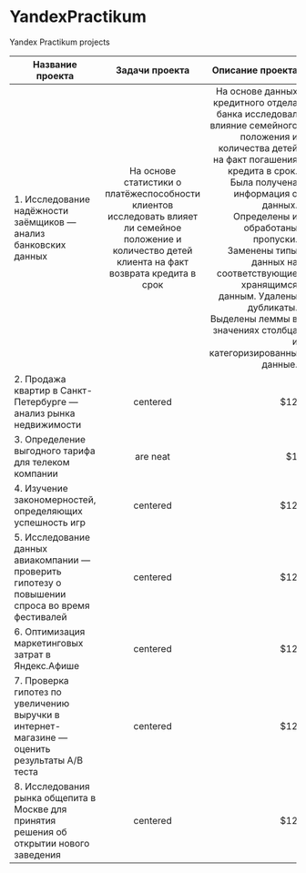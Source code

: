 # YandexPractikum
Yandex Practikum projects

| Название проекта        | Задачи проекта           | Описание проекта  |
| ------------- |:-------------:| -----:|
| 1. Исследование надёжности заёмщиков — анализ банковских данных      | На основе статистики о платёжеспособности клиентов исследовать влияет ли семейное положение и количество детей клиента на факт возврата кредита в срок | На основе данных кредитного отдела банка исследовал влияние семейного положения и количества детей на факт погашения кредита в срок. Была получена информация о данных. Определены и обработаны пропуски. Заменены типы данных на соответствующие хранящимся данным. Удалены дубликаты. Выделены леммы в значениях столбца и категоризированны данные. |
| 2. Продажа квартир в Санкт-Петербурге — анализ рынка недвижимости      | centered      |   $12 |
| 3. Определение выгодного тарифа для телеком компании | are neat      |    $1 |
| 4. Изучение закономерностей, определяющих успешность игр      | centered      |   $12 |
| 5. Исследование данных авиакомпании — проверить гипотезу о повышении спроса во время фестивалей      | centered      |   $12 |
| 6. Оптимизация маркетинговых затрат в Яндекс.Афише      | centered      |   $12 |
| 7. Проверка гипотез по увеличению выручки в интернет-магазине — оценить результаты A/B теста      | centered      |   $12 |
| 8. Исследования рынка общепита в Москве для принятия решения об открытии нового заведения      | centered      |   $12 |
